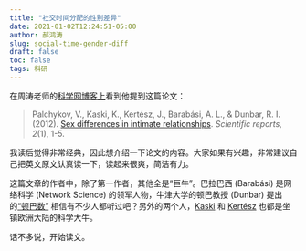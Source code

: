 ```yaml
---
title: "社交时间分配的性别差异"
date: 2021-01-02T12:24:51-05:00
author: 郝鸿涛
slug: social-time-gender-diff
draft: false
toc: false
tags: 科研
---
```

在周涛老师的[科学网博客上](http://blog.sciencenet.cn/blog-3075-676890.html)看到他提到这篇论文：

>Palchykov, V., Kaski, K., Kertész, J., Barabási, A. L., & Dunbar, R. I. (2012). [Sex differences in intimate relationships](https://www.nature.com/articles/srep00370?message-global=remove&viewType=Print&viewClass=Print). *Scientific reports, 2*(1), 1-5. 

我读后觉得非常经典，因此想介绍一下论文的内容。大家如果有兴趣，非常建议自己把英文原文认真读一下，读起来很爽，简洁有力。

这篇文章的作者中，除了第一作者，其他全是“巨牛”。巴拉巴西 (Barabási) 是网络科学 (Network Science) 的领军人物，牛津大学的顿巴教授 (Dunbar) 提出的[“顿巴数”](https://baike.baidu.com/item/150%E5%AE%9A%E5%BE%8B/2112262) 相信有不少人都听过吧？另外的两个人，[Kaski](https://scholar.google.com/citations?user=Cpay6fYAAAAJ&hl=en&oi=sra) 和 [Kertész](https://scholar.google.com/citations?user=KVaEpnkAAAAJ&hl=en&oi=sra) 也都是坐镇欧洲大陆的科学大牛。

话不多说，开始读文。

